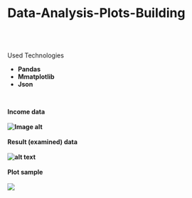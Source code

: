 # Data-Analysis-Plots-Building
<br><br><br>
Used Technologies<b>

<ul>
 <li>Pandas</li>
 <li>Mmatplotlib</li>
 <li>Json</li>
</ul>

<br>

Income data
<br>
<br>
![Image alt](https://postimg.cc/9wZ2wzxq)
<br>
<br>
Result (examined) data
<br>
<br>
![alt text](https://postimg.cc/t7xpMmXC)
<br>
<br>
Plot sample
<br>
<br>
<img src="https://postimg.cc/3dQY5CRj" />
<br>
<br>
